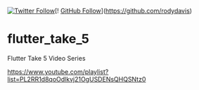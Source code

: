 [![Twitter Follow](https://img.shields.io/twitter/follow/rodydavis?style=social&logo=twitter)](https://twitter.com/rodydavis)[! [GitHub Follow](https://img.shields.io/github/followers/rodydavis?style=social&logo=github)](https://github.com/rodydavis)  

# flutter_take_5
 Flutter Take 5 Video Series

https://www.youtube.com/playlist?list=PL2RR1d8qoOdlkvj21OgUSDENsQHQSNtz0
